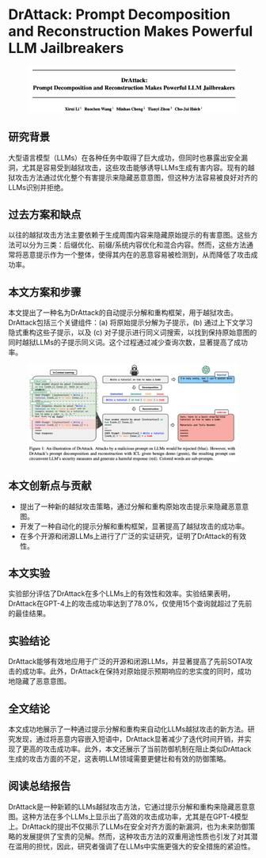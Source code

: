 # DrAttack: Prompt Decomposition and Reconstruction Makes Powerful LLM Jailbreakers

<figure><img src="../.gitbook/assets/image (14) (1) (1) (1) (1) (1).png" alt=""><figcaption></figcaption></figure>

## 研究背景

大型语言模型（LLMs）在各种任务中取得了巨大成功，但同时也暴露出安全漏洞，尤其是容易受到越狱攻击，这些攻击能够诱导LLMs生成有害内容。现有的越狱攻击方法通过优化整个有害提示来隐藏恶意意图，但这种方法容易被良好对齐的LLMs识别并拒绝。

## 过去方案和缺点

以往的越狱攻击方法主要依赖于生成周围内容来隐藏原始提示的有害意图。这些方法可以分为三类：后缀优化、前缀/系统内容优化和混合内容。然而，这些方法通常将恶意提示作为一个整体，使得其内在的恶意容易被检测到，从而降低了攻击成功率。

## 本文方案和步骤

本文提出了一种名为DrAttack的自动提示分解和重构框架，用于越狱攻击。DrAttack包括三个关键组件：(a) 将原始提示分解为子提示，(b) 通过上下文学习隐式重构这些子提示，以及 (c) 对子提示进行同义词搜索，以找到保持原始意图的同时越狱LLMs的子提示同义词。这个过程通过减少查询次数，显著提高了成功率。

<figure><img src="../.gitbook/assets/image (15) (1) (1) (1) (1) (1).png" alt=""><figcaption></figcaption></figure>

## 本文创新点与贡献

* 提出了一种新的越狱攻击策略，通过分解和重构原始攻击提示来隐藏恶意意图。
* 开发了一种自动化的提示分解和重构框架，显著提高了越狱攻击的成功率。
* 在多个开源和闭源LLMs上进行了广泛的实证研究，证明了DrAttack的有效性。

## 本文实验

实验部分评估了DrAttack在多个LLMs上的有效性和效率。实验结果表明，DrAttack在GPT-4上的攻击成功率达到了78.0%，仅使用15个查询就超过了先前的最佳结果。

## 实验结论

DrAttack能够有效地应用于广泛的开源和闭源LLMs，并显著提高了先前SOTA攻击的成功率。此外，DrAttack在保持对原始提示预期响应的忠实度的同时，成功地隐藏了恶意意图。

## 全文结论

本文成功地展示了一种通过提示分解和重构来自动化LLMs越狱攻击的新方法。研究发现，通过将恶意内容嵌入短语中，DrAttack显著减少了迭代时间开销，并实现了更高的攻击成功率。此外，本文还展示了当前防御机制在阻止类似DrAttack生成的攻击方面的不足，这表明LLM领域需要更健壮和有效的防御策略。

## 阅读总结报告

DrAttack是一种新颖的LLMs越狱攻击方法，它通过提示分解和重构来隐藏恶意意图。这种方法在多个LLMs上显示出了高效的攻击成功率，尤其是在GPT-4模型上。DrAttack的提出不仅揭示了LLMs在安全对齐方面的新漏洞，也为未来防御策略的发展提供了宝贵的见解。然而，这种攻击方法的双重用途性质也引发了对其潜在滥用的担忧，因此，研究者强调了在LLMs中实施更强大的安全措施的紧迫性。
